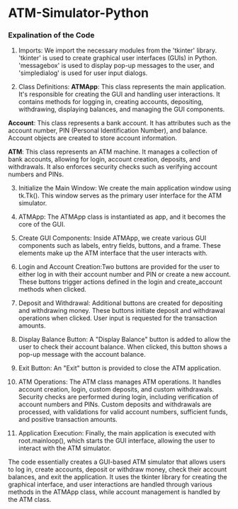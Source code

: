 # ATM-Simulator-Python

<h3>Expalination of the Code</h3>

1. Imports:
We import the necessary modules from the 'tkinter' library. 'tkinter' is used to create graphical user interfaces (GUIs) in Python.
'messagebox' is used to display pop-up messages to the user, and 'simpledialog' is used for user input dialogs.

2. Class Definitions:
<b>ATMApp</b>: This class represents the main application. It's responsible for creating the GUI and handling user interactions. It contains methods for logging in, creating accounts, depositing, withdrawing, displaying balances, and managing the GUI components.

<b>Account</b>: This class represents a bank account. It has attributes such as the account number, PIN (Personal Identification Number), and balance. Account objects are created to store account information.

<b>ATM</b>: This class represents an ATM machine. It manages a collection of bank accounts, allowing for login, account creation, deposits, and withdrawals. It also enforces security checks such as verifying account numbers and PINs.

3. Initialize the Main Window: We create the main application window using tk.Tk(). This window serves as the primary user interface for the ATM simulator.
   
4. ATMApp: The ATMApp class is instantiated as app, and it becomes the core of the GUI.

5. Create GUI Components: Inside ATMApp, we create various GUI components such as labels, entry fields, buttons, and a frame. These elements make up the ATM interface that the user interacts with.

6. Login and Account Creation:Two buttons are provided for the user to either log in with their account number and PIN or create a new account. These buttons trigger actions defined in the login and create_account methods when clicked.

7. Deposit and Withdrawal: Additional buttons are created for depositing and withdrawing money. These buttons initiate deposit and withdrawal operations when clicked. User input is requested for the transaction amounts.

8. Display Balance Button: A "Display Balance" button is added to allow the user to check their account balance. When clicked, this button shows a pop-up message with the account balance.

9. Exit Button: An "Exit" button is provided to close the ATM application.

10. ATM Operations: The ATM class manages ATM operations. It handles account creation, login, custom deposits, and custom withdrawals. Security checks are performed during login, including verification of account numbers and PINs. Custom deposits and withdrawals are processed, with validations for valid account numbers, sufficient funds, and positive transaction amounts.

11. Application Execution: Finally, the main application is executed with root.mainloop(), which starts the GUI interface, allowing the user to interact with the ATM simulator.


The code essentially creates a GUI-based ATM simulator that allows users to log in, create accounts, deposit or withdraw money, check their account balances, and exit the application. It uses the tkinter library for creating the graphical interface, and user interactions are handled through various methods in the ATMApp class, while account management is handled by the ATM class.
